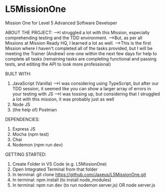 # L5MissionOne

Mission One for Level 5 Advanced Software Developer

ABOUT THE PROJECT:
-->I struggled a lot with this Mission, especially comprehending testing and the TDD environment.
-->But, as per all Missions at Mission Ready HQ, I learned a lot as well.
-->This is the first Mission where I haven't completed all of the tasks provided, but I will be meeting the Trainer (Andrew) one-one within the next few days for help to complete all tasks (remaining tasks are completing functional and passing tests, and editing the API to look more professional)

BUILT WITH:
1. JavaScript (Vanilla)
   -->I was considering using TypeScript, but after our TDD session, it seemed like you can show a larger array of errors in your testing with JS
   -->I was tossing up, but considering that I struggled a lot with this mission, it was probably just as well
2. Node JS
3. (the help of) Postman

DEPENDENCIES:

1. Express JS
2. Mocha (npm test)
3. Chai
4. Nodemon (npm run dev)

GETTING STARTED:

1. Create Folder in VS Code (e.g. L5MissionOne)
2. Open Integrated Terminal from that folder
3. In terminal: git clone https://github.com/Jaxeus/L5MissionOne.git
4. In terminal: npm install (to install node_modules)
5. In terminal: npm run dev (to run nodemon server.js) OR node server.js



